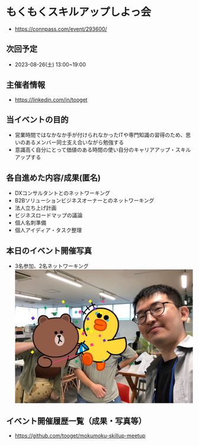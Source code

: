 # もくもくスキルアップしよっ会
 - https://connpass.com/event/293600/

## 次回予定
 - 2023-08-26(土) 13:00~19:00

## 主催者情報
 - https://linkedin.com/in/tooget

## 当イベントの目的
 - 営業時間ではなかなか手が付けられなかったITや専門知識の習得のため、思いのあるメンバー同士支え合いながら勉強する
 - 意識高く自分にとって価値のある時間の使い自分のキャリアアップ・スキルアップする

## 各自進めた内容/成果(匿名)
 - DXコンサルタントとのネットワーキング
 - B2Bソリューションビジネスオーナーとのネットワーキング
 - 法人立ち上げ計画
 - ビジネスロードマップの議論
 - 個人名刺準備
 - 個人アイディア・タスク整理


## 本日のイベント開催写真
 - 3名参加、2名ネットワーキング
![写真・同意済み](https://raw.githubusercontent.com/tooget/mokumoku-skillup-meetup/main/photo/【第25回・Y-Valley代々木】もくもくスキルアップしよっ会_20230819.jpg)

## イベント開催履歴一覧（成果・写真等）
 - https://github.com/tooget/mokumoku-skillup-meetup